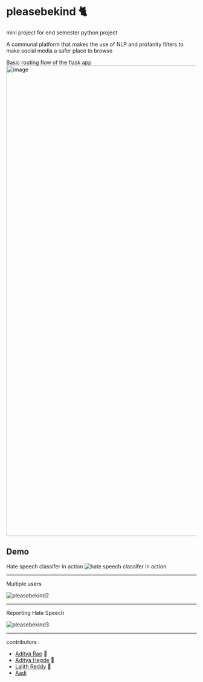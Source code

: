 # pleasebekind 🐈
mini project for end semester python project

A communal platform that makes the use of NLP and profanity filters to make social media a safer place to browse

Basic routing flow of the flask app
<img width="1246" alt="image" src="https://github.com/bwaklog/pleasebekind/assets/91192289/d75cdb26-6e85-49f9-9095-095c72639d85">

## Demo

Hate speech classifer in action
![hate speech classifer in action](https://github.com/bwaklog/pleasebekind/assets/91192289/17fb0c2d-efc2-4a45-b7e4-fdba6499296c)

---

Multiple users

![pleasebekind2](https://github.com/bwaklog/pleasebekind/assets/91192289/8fa547df-493a-4b07-a4c7-1b356d30224f)

---

Reporting Hate Speech

![pleasebekind3](https://github.com/bwaklog/pleasebekind/assets/91192289/9c3c159b-e7ba-4ad5-97f5-aa9d26d1ea4a)

---

contributors :
- [Aditya Rao](https://github.com/AdiXgit) 👋
- [Aditya Hegde](https://bwaklog.github.io) 👋
- [Lalith Reddy](https://github.com/Lalith2907) 👋
- [Aadi]()
